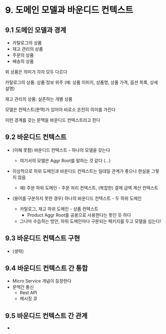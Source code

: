 # 9. 도메인 모델과 바운디드 컨텍스트

## 9.1 도메인 모델과 경계

- 카탈로그의 상품
- 재고 관리의 상품
- 주문의 상품
- 배송의 상품

위 상품은 의미가 각자 모두 다르다

카탈로그의 상품: 상품 정보 위주 (예: 상품 이미지, 상품명, 상품 가격, 옵션 목록, 상세 설명)

재고 관리의 상품: 실존하는 개별 상품

모델은 컨텍스트(문맥)가 있어야 비로소 온전히 의미를 가진다

이런 경계를 갖는 문맥을 바운디드 컨텍스트라고 한다

## 9.2 바운디드 컨텍스트

- (이해 못함) 바운디드 컨텍스트 - 하나의 모델을 갖는다
  - 여기서의 모델은 Aggr Root를 말하는 것 같다 (...)

- 이상적으로 하위 도메인과 바운디드 컨텍스트는 일대일 관계가 좋으나 현실을 그렇지 않음
  - 예) 주문 하위 도메인 - 주문 처리 컨텍스트, (복잡한) 결제 금액 계산 컨텍스트

- (용어를 구분하지 못한 경우) 하나의 바운디드 컨텍스트 - 두 하위 도메인
  - 카탈로그, 재고 하위 도메인 - 상품 컨텍스트
    - Product Aggr Root를 공용으로 사용한다는 뜻인 듯 하다
  - 그나마 수습하는 방안, 하위 도메인마다 구분되는 패키지를 두고 모델을 심는다!

## 9.3 바운디드 컨텍스트 구현

- (생략)

## 9.4 바운디드 컨텍스트 간 통합

- Micro Service 개념이 등장한다
- 문맥간 통신
  - Rest API
  - 메시징 큐

## 9.5 바운디드 컨텍스트 간 관계

- 